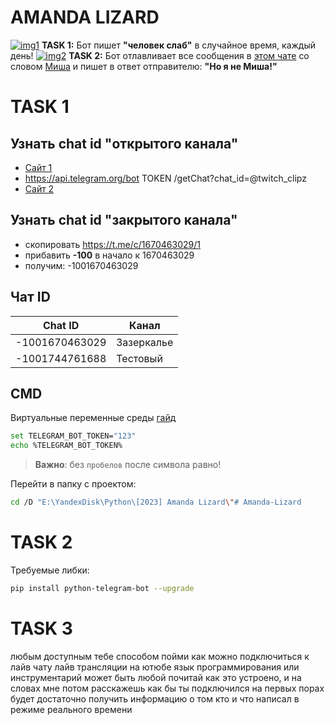 # AMANDA LIZARD
[![img1](https://i.imgur.com/iEhVQbu.png)](https://t.me/c/1670463029/22981)
__TASK 1:__ Бот пишет __"человек слаб"__ в случайное время, каждый день!
[![img2](https://i.imgur.com/XGysCKv.png)](https://t.me/c/1670463029/22970)
__TASK 2:__ Бот отлавливает все сообщения в [этом чате](https://t.me/+KX4rjiQrjpc2NjIy) со словом [Миша](https://regex101.com/) и пишет в ответ отправителю: __"Но я не Миша!"__

# TASK 1
## Узнать chat id __"открытого канала"__
- [Сайт 1](https://lavrynenko.com/get_id_from_telegram.php)
- https://api.telegram.org/bot TOKEN /getChat?chat_id=@twitch_clipz
- [Сайт 2](https://xcoding.guru/chat-id-telegram)

## Узнать chat id __"закрытого канала"__
- скопировать https://t.me/c/1670463029/1
- прибавить __-100__ в начало к 1670463029
- получим: -1001670463029

## Чат ID
| Chat ID | Канал |
| ------ | ------ |
| -1001670463029 | Зазеркалье |
| -1001744761688 | Тестовый |

## CMD
Виртуальные переменные среды [гайд](https://www3.ntu.edu.sg/home/ehchua/programming/howto/Environment_Variables.html)
```sh
set TELEGRAM_BOT_TOKEN="123"
echo %TELEGRAM_BOT_TOKEN%
```
> __Важно__: без `пробелов` после символа равно!

Перейти в папку с проектом:
```sh
cd /D "E:\YandexDisk\Python\[2023] Amanda Lizard\"# Amanda-Lizard
```

# TASK 2
Требуемые либки:
```sh
pip install python-telegram-bot --upgrade
```

# TASK 3
любым доступным тебе способом пойми как можно подключиться к лайв чату лайв трансляции на ютюбе
язык программирования или инструментарий может быть любой
почитай как это устроено, и на словах мне потом расскажешь как бы ты подключился
на первых порах будет достаточно получить информацию о том кто и что написал в режиме реального времени
